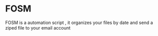 # FOSM
FOSM is a automation script , it organizes your files by date and send a ziped file to your email account
